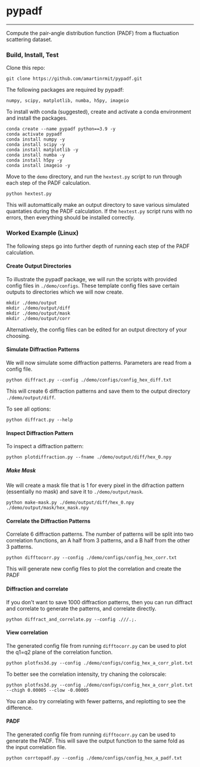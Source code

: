 # pypadf
***
Compute the pair-angle distribution function (PADF) from a fluctuation scattering dataset.

### Build, Install, Test

Clone this repo:

    git clone https://github.com/amartinrmit/pypadf.git

The following packages are required by pypadf:

    numpy, scipy, matplotlib, numba, h5py, imageio

To install with conda (suggested), create and activate a conda environment and install the packages.

    conda create --name pypadf python==3.9 -y
    conda activate pypadf
    conda install numpy -y
    conda install scipy -y
    conda install matplotlib -y
    conda install numba -y
    conda install h5py -y
    conda install imageio -y

Move to the `demo` directory, and run the `hextest.py` script to run through each step of the PADF calculation.

    python hextest.py

This will automattically make an output directory to save various simulated quantaties during the PADF calculation. If the `hextest.py` script runs with no errors, then everything should be installed correctly.



### Worked Example (Linux)

The following steps go into further depth of running each step of the PADF calculation.


#### Create Output Directories 
To illustrate the pypadf package, we will run the scripts with provided config files in `./demo/configs`. These template config files save certain outputs to directories which we will now create.

    mkdir ./demo/output
    mkdir ./demo/output/diff
    mkdir ./demo/output/mask
    mkdir ./demo/output/corr

Alternatively, the config files can be edited for an output directory of your choosing.

#### Simulate Diffraction Patterns

We will now simulate some diffraction patterns. Parameters are read from a config file.

    python diffract.py --config ./demo/configs/config_hex_diff.txt

This will create 6 diffraction patterns and save them to the output directory `./demo/output/diff`. 

To see all options:
    
    python diffract.py --help


#### Inspect Diffraction Pattern

To inspect a diffraction pattern:

    python plotdiffraction.py --fname ./demo/output/diff/hex_0.npy

##### Make Mask

We will create a mask file that is 1 for every pixel in the difraction pattern (essentially no mask) and save it to `./demo/output/mask`.

    python make-mask.py ./demo/output/diff/hex_0.npy ./demo/output/mask/hex_mask.npy


#### Correlate the Diffraction Patterns

Correlate 6 diffraction patterns. The number of patterns will be split into two correlation functions, an A half from 3 patterns, and a B half from the other 3 patterns.

    python difftocorr.py --config ./demo/configs/config_hex_corr.txt


This will generate new config files to plot the correlation and create the PADF

#### Diffraction and correlate

If you don't want to save 1000 diffraction patterns, then you can run diffract and correlate to generate the patterns, and correlate directly.

    python diffract_and_correlate.py --config .///.;.

#### View correlation

The generated config file from running `difftocorr.py` can be used to plot the q1=q2 plane of the correlation function.

    python plotfxs3d.py --config ./demo/configs/config_hex_a_corr_plot.txt

To better see the correlation intensity, try chaning the colorscale:

    python plotfxs3d.py --config ./demo/configs/config_hex_a_corr_plot.txt --chigh 0.00005 --clow -0.00005

You can also try correlating with fewer patterns, and replotting to see the difference. 


#### PADF

The generated config file from running `difftocorr.py` can be used to generate the PADF. This will save the output function to the same fold as the input correlation file.

    python corrtopadf.py --config ./demo/configs/config_hex_a_padf.txt

